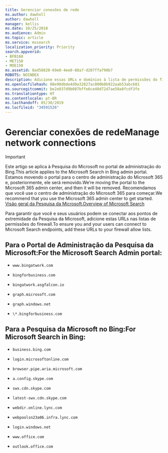 ```yaml
---
title: Gerenciar conexões de rede
ms.author: dawholl
author: dawholl
manager: kellis
ms.date: 10/25/2018
ms.audience: Admin
ms.topic: article
ms.service: mssearch
localization_priority: Priority
search.appverid:
- BFB160
- MET150
- MOE150
ms.assetid: 8ad58820-69e0-4ee0-88a7-d207ffa790b7
ROBOTS: NOINDEX
description: Adicione essas URLs e domínios à lista de permissões do firewall para os usuários acessarem facilmente a Pesquisa da Microsoft
ms.openlocfilehash: 08e98dbde4d9a32827ac000b0b922aab53abc681
ms.sourcegitcommit: be2e837d9b087bffe6ce40d72d7ae58a8fcdf3fe
ms.translationtype: HT
ms.contentlocale: pt-BR
ms.lasthandoff: 05/30/2019
ms.locfileid: "34591526"
---
```

# <a name="manage-network-connections"></a><span data-ttu-id="2d384-103">Gerenciar conexões de rede</span><span class="sxs-lookup"><span data-stu-id="2d384-103">Manage network connections</span></span>

> [!IMPORTANT]
> <span data-ttu-id="2d384-104">Este artigo se aplica à Pesquisa do Microsoft no portal de administração do Bing.</span><span class="sxs-lookup"><span data-stu-id="2d384-104">This article applies to the Microsoft Search in Bing admin portal.</span></span> <span data-ttu-id="2d384-105">Estamos movendo o portal para o centro de administração do Microsoft 365 e, posteriormente, ele será removido.</span><span class="sxs-lookup"><span data-stu-id="2d384-105">We’re moving the portal to the Microsoft 365 admin center, and then it will be removed.</span></span> <span data-ttu-id="2d384-106">Recomendamos que você use o centro de administração do Microsoft 365 para começar.</span><span class="sxs-lookup"><span data-stu-id="2d384-106">We recommend that you use the Microsoft 365 admin center to get started.</span></span> [<span data-ttu-id="2d384-107">Visão geral da Pesquisa da Microsoft.</span><span class="sxs-lookup"><span data-stu-id="2d384-107">Overview of Microsoft Search</span></span>](overview-microsoft-search.md)
    
<span data-ttu-id="2d384-108">Para garantir que você e seus usuários podem se conectar aos pontos de extremidade da Pesquisa da Microsoft, adicione estas URLs nas listas de permissões do firewall.</span><span class="sxs-lookup"><span data-stu-id="2d384-108">To ensure you and your users can connect to Microsoft Search endpoints, add these URLs to your firewall allow lists.</span></span>
  
## <a name="for-the-microsoft-search-admin-portal"></a><span data-ttu-id="2d384-109">Para o Portal de Administração da Pesquisa da Microsoft:</span><span class="sxs-lookup"><span data-stu-id="2d384-109">For the Microsoft Search Admin portal:</span></span>

- `www.bingatwork.com`
    
- `bingforbusiness.com`
    
- `bingatwork.asgfalcon.io`
    
- `graph.microsoft.com`
    
- `graph.windows.net`
    
- `\*.bingforbusiness.com`
    
## <a name="for-microsoft-search-in-bing"></a><span data-ttu-id="2d384-110">Para a Pesquisa da Microsoft no Bing:</span><span class="sxs-lookup"><span data-stu-id="2d384-110">For Microsoft Search in Bing:</span></span>

- `business.bing.com`
    
- `login.microsoftonline.com`
    
- `browser.pipe.aria.microsoft.com`
    
- `a.config.skype.com`
    
- `swx.cdn.skype.com`
    
- `latest-swx.cdn.skype.com`
    
- `webdir.online.lync.com`
    
- `webpoolsn23a06.infra.lync.com`
    
- `login.windows.net`
    
- `www.office.com`
    
- `outlook.office.com`
